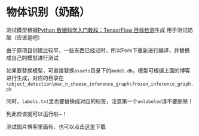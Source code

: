 # 物体识别（奶酪）
测试模型根据<a href="https://www.baidu.com" target="_blank">Python 数据科学入门教程：TensorFlow 目标检测</a>生成
用于测试奶酪（应该是吧）

由于原项目创建比较早，一些东西已经过时，所以Fork下重新进行编译，并替换成自己的模型进行测试

如果要替换模型，可直接替换`assets`目录下的`model.db`，模型可根据上面的博客进行生成，对应的目录在`\object_detection\mac_n_cheese_inference_graph\frozen_inference_graph.pb`

同时，`labels.txt`里也要替换成对应的标签，注意第一个`unlabeled`请不要删除！

到此应该就可以运行啦~！

测试图片博客里面有，也可以点击<a href="https://pythonprogramming.net/static/downloads/machine-learning-data/object-detection-macaroni.zip" target="_blank">这里</a>下载

